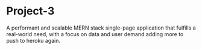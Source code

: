 # Project-3
A performant and scalable MERN stack single-page application that fulfills a real-world need, with a focus on data and user demand adding more to push to heroku again.
